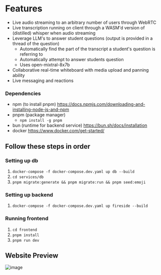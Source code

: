 # Features
- Live audio streaming to an arbitrary number of users through WebRTC
- Live transcription running on client through a WASM'd version of (distilled) whisper when audio streaming
- Leverage LLM's to answer student questions (output is provided in a thread of the question)
  - Automatically find the part of the transcript a student's question is referring to
  - Automatically attempt to answer students question
  - Uses open-mixtral-8x7b
- Collaborative real-time whiteboard with media upload and panning ability
- Live messaging and reactions


 

### Dependencies

- npm (to install pnpm) https://docs.npmjs.com/downloading-and-installing-node-js-and-npm
- pnpm (package manager)
  - `npm install -g pnpm`
- bun (runtime for backend service) https://bun.sh/docs/installation
- docker https://www.docker.com/get-started/

## Follow these steps in order

### Setting up db

1. `docker-compose -f docker-compose.dev.yaml up db --build`
2. `cd services/db`
3. `pnpm migrate:generate && pnpm migrate:run && pnpm seed:emoji`

### Setting up backend

1. `docker-compose -f docker-compose.dev.yaml up fireside --build`

### Running frontend

1. `cd frontend`
2. `pnpm install`
3. `pnpm run dev`

## Website Preview

![image](https://github.com/RobPruzan/fireside/assets/97781863/db8c08ce-8aba-4126-9424-55f14fcaf300)


